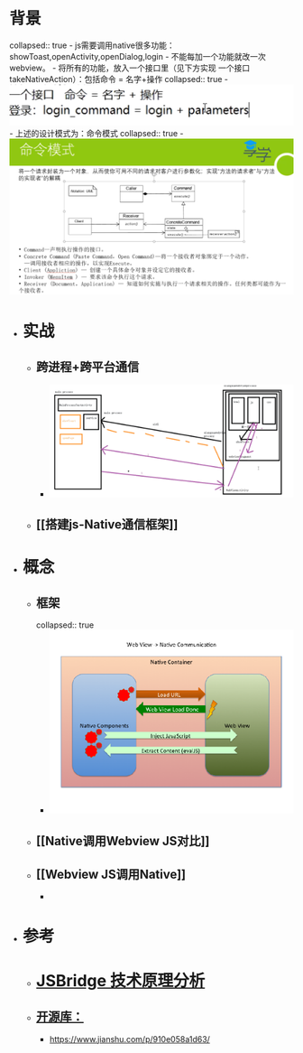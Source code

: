 # 背景
collapsed:: true
	- js需要调用native很多功能：showToast,openActivity,openDialog,login
	- 不能每加一个功能就改一次webview。
	- 将所有的功能，放入一个接口里（见下方实现 一个接口takeNativeAction）：包括命令 = 名字+操作
	  collapsed:: true
		- ![image.png](../assets/image_1690960131972_0.png)
	- 上述的设计模式为：命令模式
	  collapsed:: true
		- ![image.png](../assets/image_1690963980763_0.png)
- # 实战
	- ## 跨进程+跨平台通信
		- ![image.png](../assets/image_1690977859258_0.png)
	- ## [[搭建js-Native通信框架]]
- # 概念
	- ## 框架
	  collapsed:: true
		- ![image.png](../assets/image_1690898864987_0.png)
	- ## [[Native调用Webview JS对比]]
	- ## [[Webview JS调用Native]]
		-
- # 参考
	- # [JSBridge 技术原理分析](https://blog.csdn.net/g6U8W7p06dCO99fQ3/article/details/121433439)
	- ## [开源库：](https://github.com/lzyzsd/JsBridge)
		- https://www.jianshu.com/p/910e058a1d63/
